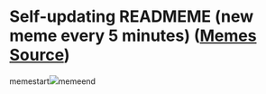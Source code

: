 # Self-updating READMEME (new meme every 5 minutes) ([Memes Source](https://bramses.notion.site/a49c1e962b7646879176ac3b327b6533?v=4d1eda54b170483cb03a40f257231764))

memestart![](https://www.notion.so/image/https%3A%2F%2Fs3-us-west-2.amazonaws.com%2Fsecure.notion-static.com%2F347aed23-c538-431b-88d0-ce2c24892c9f%2F36D89323-543E-47B9-9C7F-03E60D032ACE.jpeg?table=block&id=b5b3364d-572c-438f-9879-a4241dae96cb&cache=v2)memeend
